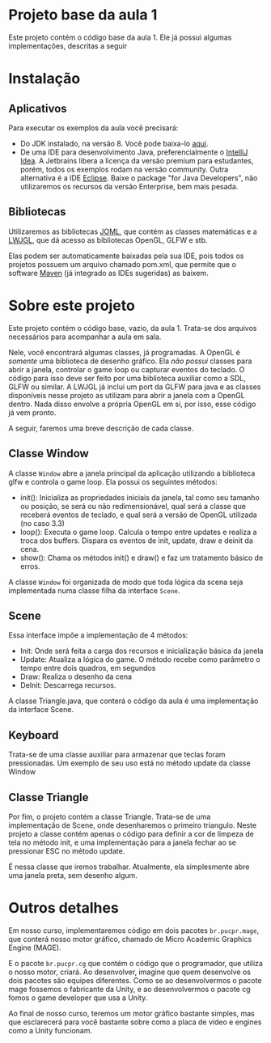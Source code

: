 # Projeto base da aula 1


Este projeto contém o código base da aula 1. Ele já possui algumas implementações, descritas a seguir
 
# Instalação

## Aplicativos

Para executar os exemplos da aula você precisará:
 - Do JDK instalado, na versão 8. Você pode baixa-lo [aqui](http://www.oracle.com/technetwork/java/javase/downloads/index.html).
 - De uma IDE para desenvolvimento Java, preferencialmente o [IntelliJ Idea](https://www.jetbrains.com/idea/?fromMenu). 
 A Jetbrains libera a licença da versão premium para estudantes, porém, todos os exemplos rodam na versão community. 
 Outra alternativa é a IDE [Eclipse](https://www.eclipse.org/downloads/eclipse-packages/). Baixe o package 
 "for Java Developers", não utilizaremos os recursos da versão Enterprise, bem mais pesada.
 
 ## Bibliotecas

Utilizaremos as bibliotecas [JOML](https://github.com/JOML-CI/JOML), que contém as classes matemáticas e 
a [LWJGL](https://www.lwjgl.org/), que dá acesso as bibliotecas OpenGL, GLFW e stb. 

Elas podem ser automaticamente baixadas pela sua IDE, pois todos os projetos possuem um arquivo chamado pom.xml, que 
permite que o software [Maven](https://maven.apache.org/) (já integrado as IDEs sugeridas) as baixem.

# Sobre este projeto

Este projeto contém o código base, vazio, da aula 1. Trata-se dos arquivos necessários para acompanhar a aula em sala.

Nele, você encontrará algumas classes, já programadas. A OpenGL é *somente* uma biblioteca de desenho gráfico. Ela 
*não possui* classes para abrir a janela, controlar o game loop ou capturar eventos do teclado. O código para isso 
deve ser feito por uma biblioteca auxiliar como a SDL, GLFW ou similar. A LWJGL já inclui um port da GLFW para java e as 
classes disponíveis nesse projeto as utilizam para abrir a janela com a OpenGL dentro. Nada disso envolve a própria 
OpenGL em si, por isso, esse código já vem pronto. 

A seguir, faremos uma breve descrição de cada classe.

## Classe Window
  
A classe `Window` abre a janela principal da aplicação utilizando a biblioteca glfw e controla o game loop. Ela possui 
os seguintes métodos:
- init(): Inicializa as propriedades iniciais da janela, tal como seu tamanho ou posição, se será ou não 
redimensionável, qual será a classe que receberá eventos de teclado, e qual será a versão de OpenGL utilizada 
(no caso 3.3)
- loop(): Executa o game loop. Calcula o tempo entre updates e realiza a troca dos buffers. Dispara os eventos de init, 
 update, draw e deinit da cena.
- show(): Chama os métodos init() e draw() e faz um tratamento básico de erros.

A classe `Window` foi organizada de modo que toda lógica da scena seja implementada numa classe filha da interface 
`Scene`.

## Scene

Essa interface impõe a implementação de 4 métodos:

- Init: Onde será feita a carga dos recursos e inicialização básica da janela
- Update: Atualiza a lógica do game. O método recebe como parâmetro o tempo entre dois quadros, em segundos
- Draw: Realiza o desenho da cena
- DeInit: Descarrega recursos.

A classe Triangle.java, que conterá o código da aula é uma implementação da interface Scene.

## Keyboard

Trata-se de uma classe auxiliar para armazenar que teclas foram pressionadas. Um exemplo de seu uso está no método 
update da classe Window

## Classe Triangle

Por fim, o projeto contém a classe Triangle. Trata-se de uma implementação de Scene, onde desenharemos o primeiro 
triangulo. Neste projeto a classe contém apenas o código para definir a cor de limpeza de tela no método init, e uma
implementação para a janela fechar ao se pressionar ESC no método update. 

É nessa classe que iremos trabalhar. Atualmente, ela simplesmente abre uma janela preta, sem desenho algum.

# Outros detalhes

Em nosso curso, implementaremos código em dois pacotes `br.pucpr.mage`, que conterá nosso motor gráfico, chamado de 
Micro Academic Graphics Engine (MAGE). 

E o pacote `br.pucpr.cg` que contém o código que o programador, que utiliza o nosso motor, criará. Ao desenvolver, 
imagine que quem desenvolve os dois pacotes são equipes diferentes. Como se ao desenvolvermos o pacote mage fossemos
o fabricante da Unity, e ao desenvolvermos o pacote cg fomos o game developer que usa a Unity.

Ao final de nosso curso, teremos um motor gráfico bastante simples, mas que esclarecerá para você bastante sobre como
a placa de vídeo e engines como a Unity funcionam.